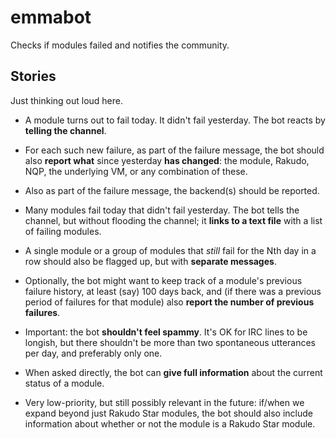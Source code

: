 # emmabot

Checks if modules failed and notifies the community.

## Stories

Just thinking out loud here.

* A module turns out to fail today. It didn't fail yesterday. The bot reacts
  by **telling the channel**.

* For each such new failure, as part of the failure message, the bot should
  also **report what** since yesterday **has changed**: the module, Rakudo,
  NQP, the underlying VM, or any combination of these.

* Also as part of the failure message, the backend(s) should be reported.

* Many modules fail today that didn't fail yesterday. The bot tells the
  channel, but without flooding the channel; it **links to a text file** with a
  list of failing modules.

* A single module or a group of modules that *still* fail for the Nth day in
  a row should also be flagged up, but with **separate messages**.

* Optionally, the bot might want to keep track of a module's previous failure
  history, at least (say) 100 days back, and (if there was a previous period of
  failures for that module) also **report the number of previous failures**.

* Important: the bot **shouldn't feel spammy**. It's OK for IRC lines to be
  longish, but there shouldn't be more than two spontaneous utterances per day,
  and preferably only one.

* When asked directly, the bot can **give full information** about the current
  status of a module.

* Very low-priority, but still possibly relevant in the future: if/when we
  expand beyond just Rakudo Star modules, the bot should also include
  information about whether or not the module is a Rakudo Star module.
